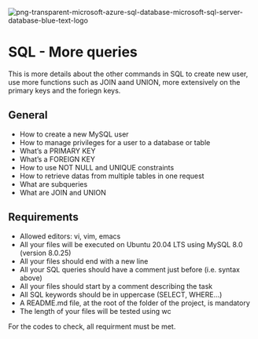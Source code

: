 ![png-transparent-microsoft-azure-sql-database-microsoft-sql-server-database-blue-text-logo](https://user-images.githubusercontent.com/111001224/218838538-6c47ae90-62a2-44ea-89c5-eff200eda3b2.png)


# SQL - More queries
This is more details about the other commands in SQL to create new user, use more functions such as JOIN aand UNION, more extensively on the primary keys and the foriegn keys.

## General

- How to create a new MySQL user
- How to manage privileges for a user to a database or table
- What’s a PRIMARY KEY
- What’s a FOREIGN KEY
- How to use NOT NULL and UNIQUE constraints
- How to retrieve datas from multiple tables in one request
- What are subqueries
- What are JOIN and UNION

## Requirements

- Allowed editors: vi, vim, emacs
- All your files will be executed on Ubuntu 20.04 LTS using MySQL 8.0 (version 8.0.25)
- All your files should end with a new line
- All your SQL queries should have a comment just before (i.e. syntax above)
- All your files should start by a comment describing the task
- All SQL keywords should be in uppercase (SELECT, WHERE…)
- A README.md file, at the root of the folder of the project, is mandatory
- The length of your files will be tested using wc

For the codes to check, all requirment must be met.
